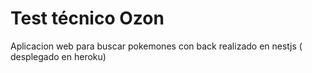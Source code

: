 # Test técnico Ozon

Aplicacion web para buscar pokemones con back realizado en nestjs ( desplegado en heroku)
